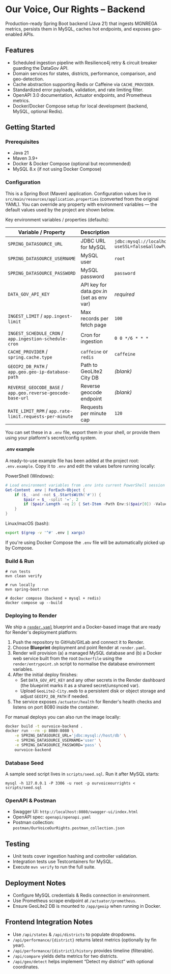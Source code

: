 # Our Voice, Our Rights – Backend

Production-ready Spring Boot backend (Java 21) that ingests MGNREGA metrics, persists them in MySQL, caches hot endpoints, and exposes geo-enabled APIs.

## Features
- Scheduled ingestion pipeline with Resilience4j retry & circuit breaker guarding the DataGov API.
- Domain services for states, districts, performance, comparison, and geo-detection.
- Cache abstraction supporting Redis or Caffeine via `CACHE_PROVIDER`.
- Standardized error payloads, validation, and rate limiting filter.
- OpenAPI 3.0 documentation, Actuator endpoints, and Prometheus metrics.
- Docker/Docker Compose setup for local development (backend, MySQL, optional Redis).

## Getting Started

### Prerequisites
- Java 21
- Maven 3.9+
- Docker & Docker Compose (optional but recommended)
- MySQL 8.x (if not using Docker Compose)

### Configuration

This is a Spring Boot (Maven) application. Configuration values live in `src/main/resources/application.properties` (converted from the original YAML). You can override any property with environment variables — the default values used by the project are shown below.

Key environment variables / properties (defaults):

| Variable / Property | Description | Default |
| --- | --- | --- |
| `SPRING_DATASOURCE_URL` | JDBC URL for MySQL | `jdbc:mysql://localhost:3306/ourvoiceourrights?useSSL=false&allowPublicKeyRetrieval=true&serverTimezone=UTC` |
| `SPRING_DATASOURCE_USERNAME` | MySQL user | `root` |
| `SPRING_DATASOURCE_PASSWORD` | MySQL password | `password` |
| `DATA_GOV_API_KEY` | API key for data.gov.in (set as env var) | _required_ |
| `INGEST_LIMIT` / `app.ingest-limit` | Max records per fetch page | `100` |
| `INGEST_SCHEDULE_CRON` / `app.ingestion-schedule-cron` | Cron for ingestion | `0 0 */6 * * *` |
| `CACHE_PROVIDER` / `spring.cache.type` | `caffeine` or `redis` | `caffeine` |
| `GEOIP2_DB_PATH` / `app.geo.geo-ip-database-path` | Path to GeoLite2 City DB | _(blank)_ |
| `REVERSE_GEOCODE_BASE` / `app.geo.reverse-geocode-base-url` | Reverse geocode endpoint | _(blank)_ |
| `RATE_LIMIT_RPM` / `app.rate-limit.requests-per-minute` | Requests per minute cap | `120` |

You can set these in a `.env` file, export them in your shell, or provide them using your platform's secret/config system.

#### .env example

A ready-to-use example file has been added at the project root: `.env.example`. Copy it to `.env` and edit the values before running locally:

PowerShell (Windows):
```powershell
# Load environment variables from .env into current PowerShell session (requires PowerShell 7+)
Get-Content .env | ForEach-Object {
	if ($_ -and -not $_.StartsWith('#')) {
		$pair = $_ -split '=', 2
		if ($pair.Length -eq 2) { Set-Item -Path Env:$($pair[0]) -Value $pair[1].Trim('"') }
	}
}
```

Linux/macOS (bash):
```bash
export $(grep -v '^#' .env | xargs)
```

If you're using Docker Compose the `.env` file will be automatically picked up by Compose.

### Build & Run
```pwsh
# run tests
mvn clean verify

# run locally
mvn spring-boot:run

# docker compose (backend + mysql + redis)
docker compose up --build
```

### Deploying to Render

We ship a [`render.yaml`](render.yaml) blueprint and a Docker-based image that are ready for Render's deployment platform:

1. Push the repository to GitHub/GitLab and connect it to Render.
2. Choose **Blueprint** deployment and point Render at `render.yaml`.
3. Render will provision (a) a managed MySQL database and (b) a Docker web service built from the root `Dockerfile` using the `render/entrypoint.sh` script to normalise the database environment variables.
4. After the initial deploy finishes:
	 - Set `DATA_GOV_API_KEY` and any other secrets in the Render dashboard (the blueprint marks it as a shared secret/unsynced var).
	 - Upload `GeoLite2-City.mmdb` to a persistent disk or object storage and adjust `GEOIP2_DB_PATH` if needed.
5. The service exposes `/actuator/health` for Render's health checks and listens on port 8080 inside the container.

For manual deploys you can also run the image locally:

```bash
docker build -t ourvoice-backend .
docker run --rm -p 8080:8080 \
	-e SPRING_DATASOURCE_URL='jdbc:mysql://host/db' \
	-e SPRING_DATASOURCE_USERNAME='user' \
	-e SPRING_DATASOURCE_PASSWORD='pass' \
	ourvoice-backend
```

### Database Seed
A sample seed script lives in `scripts/seed.sql`. Run it after MySQL starts:
```pwsh
mysql -h 127.0.0.1 -P 3306 -u root -p ourvoiceourrights < scripts/seed.sql
```

### OpenAPI & Postman
- Swagger UI: `http://localhost:8080/swagger-ui/index.html`
- OpenAPI spec: `openapi/openapi.yaml`
- Postman collection: `postman/OurVoiceOurRights.postman_collection.json`

## Testing
- Unit tests cover ingestion hashing and controller validation.
- Integration tests use Testcontainers for MySQL.
- Execute `mvn verify` to run the full suite.

## Deployment Notes
- Configure MySQL credentials & Redis connection in environment.
- Use Prometheus scrape endpoint at `/actuator/prometheus`.
- Ensure GeoLite2 DB is mounted to `/app/geoip` when running in Docker.

## Frontend Integration Notes
- Use `/api/states` & `/api/districts` to populate dropdowns.
- `/api/performance/{district}` returns latest metrics (optionally by fin year).
- `/api/performance/{district}/history` provides timeline (filterable).
- `/api/compare` yields delta metrics for two districts.
- `/api/geo/detect` helps implement “Detect my district” with optional coordinates.
